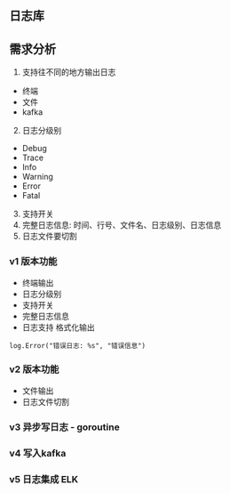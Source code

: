 日志库
---
## 需求分析
1. 支持往不同的地方输出日志
  - 终端
  - 文件
  - kafka
2. 日志分级别
  - Debug
  - Trace
  - Info
  - Warning
  - Error
  - Fatal
3. 支持开关
4. 完整日志信息: 时间、行号、文件名、日志级别、日志信息
5. 日志文件要切割

### v1 版本功能
- 终端输出
- 日志分级别
- 支持开关
- 完整日志信息
- 日志支持 格式化输出
```golang
log.Error("错误日志: %s", "错误信息")
```

### v2 版本功能 
- 文件输出
- 日志文件切割


### v3 异步写日志 - goroutine



### v4 写入kafka



### v5 日志集成 ELK
